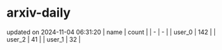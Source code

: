 # arxiv-daily
updated on 2024-11-04 06:31:20
| name | count |
| - | - |
| user_0 | 142 |
| user_2 | 41 |
| user_1 | 32 |
